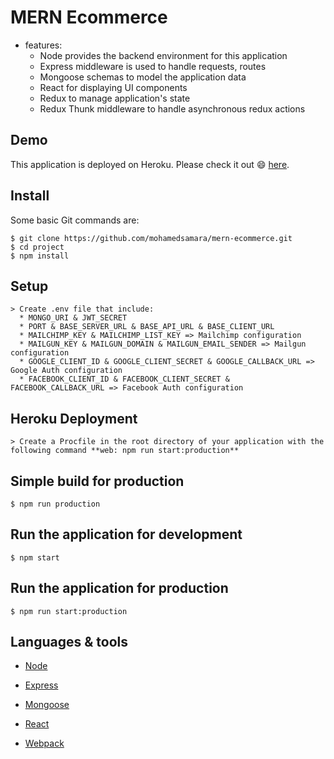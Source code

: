 # MERN Ecommerce

* features:
  * Node provides the backend environment for this application
  * Express middleware is used to handle requests, routes
  * Mongoose schemas to model the application data
  * React for displaying UI components
  * Redux to manage application's state
  * Redux Thunk middleware to handle asynchronous redux actions

## Demo

This application is deployed on Heroku. Please check it out :smile: [here](https://mern-store-80202.herokuapp.com/).

## Install

Some basic Git commands are:

```
$ git clone https://github.com/mohamedsamara/mern-ecommerce.git
$ cd project
$ npm install

```

## Setup

```
> Create .env file that include:
  * MONGO_URI & JWT_SECRET
  * PORT & BASE_SERVER_URL & BASE_API_URL & BASE_CLIENT_URL
  * MAILCHIMP_KEY & MAILCHIMP_LIST_KEY => Mailchimp configuration
  * MAILGUN_KEY & MAILGUN_DOMAIN & MAILGUN_EMAIL_SENDER => Mailgun configuration
  * GOOGLE_CLIENT_ID & GOOGLE_CLIENT_SECRET & GOOGLE_CALLBACK_URL => Google Auth configuration
  * FACEBOOK_CLIENT_ID & FACEBOOK_CLIENT_SECRET & FACEBOOK_CALLBACK_URL => Facebook Auth configuration

```

## Heroku Deployment

```
> Create a Procfile in the root directory of your application with the following command **web: npm run start:production**

```


## Simple build for production

```
$ npm run production

```

## Run the application for development

```
$ npm start

```

## Run the application for production

```
$ npm run start:production

```

## Languages & tools

- [Node](https://nodejs.org/en/)

- [Express](https://expressjs.com/)

- [Mongoose](https://mongoosejs.com/)

- [React](https://reactjs.org/)

- [Webpack](https://webpack.js.org/)

